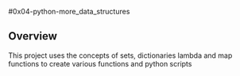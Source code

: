 #0x04-python-more_data_structures

## Overview
This project uses the concepts of sets, dictionaries lambda and map functions to create various functions and python scripts